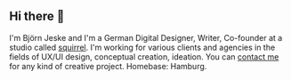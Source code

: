 ## Hi there 👋

I'm Björn Jeske and I'm a German Digital Designer, Writer, Co-founder at a studio called <a href="https://sqrrl.de">squirrel</a>. I'm working for various clients and agencies in the fields of UX/UI design, conceptual creation, ideation.
You can <a href="mailto:bjoern.jeske@sqrrl.de">contact me</a> for any kind of creative project. Homebase: Hamburg.
